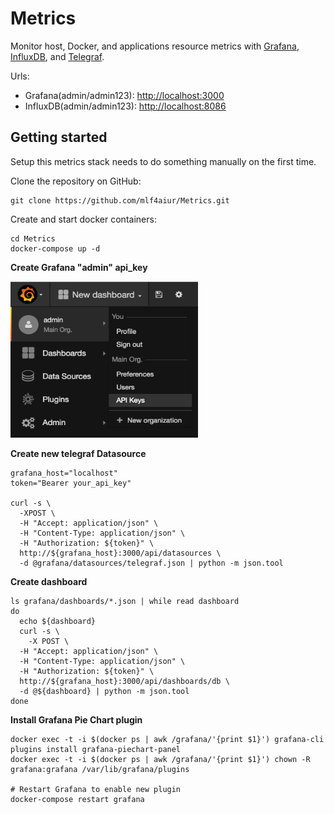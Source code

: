 Metrics
=======

Monitor host, Docker, and applications resource metrics with [Grafana](https://grafana.net), [InfluxDB](https://influxdata.com/), and [Telegraf](https://influxdata.com/time-series-platform/telegraf/).

Urls:

* Grafana(admin/admin123): <http://localhost:3000>
* InfluxDB(admin/admin123): <http://localhost:8086>

Getting started
---------------

Setup this metrics stack needs to do something manually on the first time.

Clone the repository on GitHub:

    git clone https://github.com/mlf4aiur/Metrics.git

Create and start docker containers:

    cd Metrics
    docker-compose up -d

**Create Grafana "admin" api_key**

<img src="create_api_key.png" width="300" height="250" alt="api_key"/>

**Create new telegraf Datasource**

    grafana_host="localhost"
    token="Bearer your_api_key"

    curl -s \
      -XPOST \
      -H "Accept: application/json" \
      -H "Content-Type: application/json" \
      -H "Authorization: ${token}" \
      http://${grafana_host}:3000/api/datasources \
      -d @grafana/datasources/telegraf.json | python -m json.tool

**Create dashboard**

    ls grafana/dashboards/*.json | while read dashboard
    do
      echo ${dashboard}
      curl -s \
        -X POST \
      -H "Accept: application/json" \
      -H "Content-Type: application/json" \
      -H "Authorization: ${token}" \
      http://${grafana_host}:3000/api/dashboards/db \
      -d @${dashboard} | python -m json.tool
    done

**Install Grafana Pie Chart plugin**

    docker exec -t -i $(docker ps | awk /grafana/'{print $1}') grafana-cli plugins install grafana-piechart-panel
    docker exec -t -i $(docker ps | awk /grafana/'{print $1}') chown -R grafana:grafana /var/lib/grafana/plugins

    # Restart Grafana to enable new plugin
    docker-compose restart grafana
